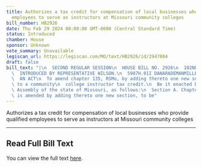 ```yaml
---
title: Authorizes a tax credit for compensation of local businesses who provide qualified
  employees to serve as instructors at Missouri community colleges
bill_number: HB2926
date: Thu Feb 29 2024 00:00:00 GMT-0600 (Central Standard Time)
status: Introduced
chamber: House
sponsor: Unknown
vote_summary: Unavailable
legiscan_url: https://legiscan.com/MO/text/HB2926/id/2947804
draft: false
bill_text: "|\n  SECOND REGULAR SESSION\n  HOUSE BILL NO. 2926\n  102ND GENERAL ASSEMBLY\n\
  \  INTRODUCED BY REPRESENTATIVE WILSON.\n  5987H.01I DANARADEMANMILLER,ChiefClerk\n\
  \  AN ACT\n  To amend chapter 135, RSMo, by adding thereto one new section relating\
  \ to a community\n  college instructor tax credit.\n  Be it enacted by the General\
  \ Assembly of the state of Missouri, as follows:\n  Section A. Chapter 135, RSMo,\
  \ is amended by adding thereto one new section, to be"
---
```

Authorizes a tax credit for compensation of local businesses who provide qualified employees to serve as instructors at Missouri community colleges

---

## Read Full Bill Text

You can view the full text [here](https://legiscan.com/MO/text/HB2926/id/2947804).
